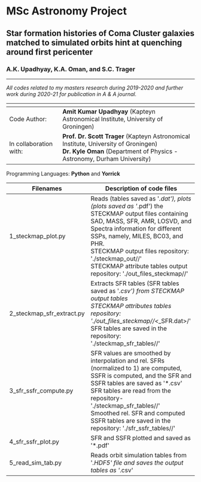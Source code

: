 # MSc Astronomy Project

## Star formation histories of Coma Cluster galaxies matched to simulated orbits hint at quenching around first pericenter
### A.K. Upadhyay, K.A. Oman, and S.C. Trager
---------------------------------------------------------------------------------------------------------------------------

*All codes related to my masters research during 2019-2020 and further work during 2020-21 for publication in A & A journal.*

| <!-- -->               | <!-- -->                                                                          |
|------------------------|-----------------------------------------------------------------------------------|
| Code Author:           | **Amit Kumar Upadhyay** (Kapteyn Astronomical Institute, University of Groningen) |
| In collaboration with: | **Prof. Dr. Scott Trager** (Kapteyn Astronomical Institute, University of Groningen) <br /> **Dr. Kyle Oman** (Department of Physics - Astronomy, Durham University) |
                       
Programming Languages: **Python** and **Yorrick** <br />

| Filenames                 | Description of code files                                                           |
|---------------------------|-------------------------------------------------------------------------------------|
| 1_steckmap_plot.py        | Reads (tables saved as '*.dat'), plots (plots saved as '*.pdf') the STECKMAP output files containing SAD, MASS, SFR, AMR, LOSVD, and Spectra information for different SSPs, namely, MILES, BC03, and PHR. <br /> STECKMAP output files repository: './steckmap_out/<ssp>/' <br /> STECKMAP attribute tables output repository: './out_files_steckmap/<ssp>/' |
| 2_steckmap_sfr_extract.py | Extracts SFR tables (SFR tables saved as '*.csv') from STECKMAP output tables <br /> STECKMAP attributes tables repository: './out_files_steckmap/<ssp>/<*_SFR.dat>/' <br /> SFR tables are saved in the repository: './steckmap_sfr_tables/<ssp>/' |
| 3_sfr_ssfr_compute.py     | SFR values are smoothed by interpolation and rel. SFRs (normalized to 1) are computed, SSFR is computed, and the SFR and SSFR tables are saved as '*.csv' <br /> SFR tables are read from the repository- './steckmap_sfr_tables/<ssp>/' <br /> Smoothed rel. SFR and computed SSFR tables are saved in the repository: './sfr_ssfr_tables/<ssp>/' |
| 4_sfr_ssfr_plot.py        | SFR and SSFR plotted and saved as '*.pdf'                                             |
| 5_read_sim_tab.py         | Reads orbit simulation tables from '*.HDF5' file and saves the output tables as '*.csv' |
